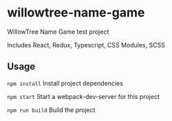 # willowtree-name-game
WillowTree Name Game test project

Includes React, Redux, Typescript, CSS Modules, SCSS

## Usage

`npm install`
Install project dependencies

`npm start`
Start a webpack-dev-server for this project

`npm run build`
Build the project
